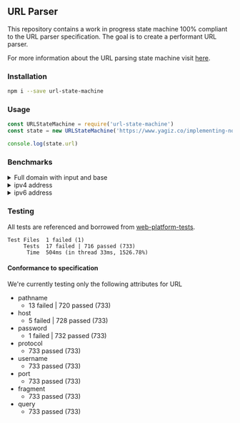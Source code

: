 ## URL Parser

This repository contains a work in progress state machine 100% compliant to the URL parser specification. The goal is to create a performant URL parser.

For more information about the URL parsing state machine visit [here](https://url.spec.whatwg.org/#url-parsing).

### Installation

```bash
npm i --save url-state-machine
```

### Usage

```javascript
const URLStateMachine = require('url-state-machine')
const state = new URLStateMachine('https://www.yagiz.co/implementing-node-js-url-parser-in-webassembly-with-rust/')

console.log(state.url)
```

### Benchmarks

<details>
  <summary>Full domain with input and base</summary>

- `new URL("/path/to/something?hello=world", "https://www.google.com")`

```
╔═══════════════════╤═════════╤══════════════════╤═══════════╗
║ Slower tests      │ Samples │           Result │ Tolerance ║
╟───────────────────┼─────────┼──────────────────┼───────────╢
║ whatwg-url        │    1000 │  39201.88 op/sec │  ± 0.78 % ║
║ url-state-machine │    4500 │ 240972.89 op/sec │  ± 0.96 % ║
╟───────────────────┼─────────┼──────────────────┼───────────╢
║ Fastest test      │ Samples │           Result │ Tolerance ║
╟───────────────────┼─────────┼──────────────────┼───────────╢
║ URL               │    1500 │ 474534.13 op/sec │  ± 0.74 % ║
╚═══════════════════╧═════════╧══════════════════╧═══════════╝
```
</details>

<details>
  <summary>ipv4 address</summary>

- `new URL("http://127.0.0.1")`

```
╔═══════════════════╤═════════╤═══════════════════╤═══════════╗
║ Slower tests      │ Samples │            Result │ Tolerance ║
╟───────────────────┼─────────┼───────────────────┼───────────╢
║ whatwg-url        │    3000 │   97649.84 op/sec │  ± 0.92 % ║
║ url-state-machine │   10000 │  552853.27 op/sec │  ± 1.72 % ║
╟───────────────────┼─────────┼───────────────────┼───────────╢
║ Fastest test      │ Samples │            Result │ Tolerance ║
╟───────────────────┼─────────┼───────────────────┼───────────╢
║ URL               │   10000 │ 1116647.32 op/sec │  ± 2.25 % ║
╚═══════════════════╧═════════╧═══════════════════╧═══════════╝
```

</details>

<details>
  <summary>ipv6 address</summary>

- `new URL("http://[1:0::]")`

```
╔═══════════════════╤═════════╤═══════════════════╤═══════════╗
║ Slower tests      │ Samples │            Result │ Tolerance ║
╟───────────────────┼─────────┼───────────────────┼───────────╢
║ whatwg-url        │    8500 │  199717.03 op/sec │  ± 0.98 % ║
║ url-state-machine │    4000 │ 1409688.65 op/sec │  ± 0.96 % ║
╟───────────────────┼─────────┼───────────────────┼───────────╢
║ Fastest test      │ Samples │            Result │ Tolerance ║
╟───────────────────┼─────────┼───────────────────┼───────────╢
║ URL               │   10000 │ 1472345.31 op/sec │  ± 1.52 % ║
╚═══════════════════╧═════════╧═══════════════════╧═══════════╝
```
</details>

### Testing

All tests are referenced and borrowed from [web-platform-tests](https://github.com/web-platform-tests/wpt/blob/master/url/resources/urltestdata.json).

```
Test Files  1 failed (1)
     Tests  17 failed | 716 passed (733)
      Time  504ms (in thread 33ms, 1526.78%)
```

#### Conformance to specification

We're currently testing only the following attributes for URL

- pathname
  - 13 failed | 720 passed (733)
- host
  - 5 failed | 728 passed (733)
- password
  - 1 failed | 732 passed (733)
- protocol
  - 733 passed (733)
- username
  - 733 passed (733)
- port
  - 733 passed (733)
- fragment
  - 733 passed (733)
- query
  - 733 passed (733)
